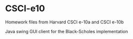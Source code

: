# CSCI-e10
Homework files from Harvard CSCI e-10a and CSCI e-10b

Java swing GUI client for the Black-Scholes implementation
